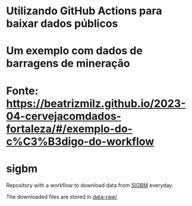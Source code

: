 # Utilizando GitHub Actions para baixar dados públicos
# Um exemplo com dados de barragens de mineração
# Fonte: https://beatrizmilz.github.io/2023-04-cervejacomdados-fortaleza/#/exemplo-do-c%C3%B3digo-do-workflow

# sigbm
Repository with a workflow to download data from [SIGBM](https://app.anm.gov.br/SIGBM/Publico/ClassificacaoNacionalDaBarragem) everyday.

The downloaded files are stored in [data-raw/](https://github.com/beatrizmilz/sigbm/tree/main/data-raw)
